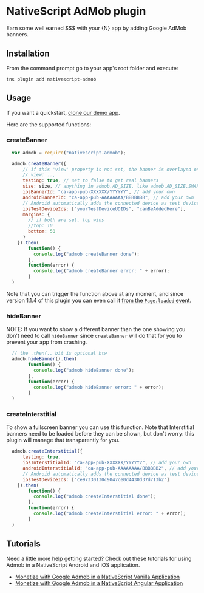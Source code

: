 # NativeScript AdMob plugin

Earn some well earned $$$ with your {N} app by adding Google AdMob banners.

## Installation
From the command prompt go to your app's root folder and execute:
```
tns plugin add nativescript-admob
```

## Usage

If you want a quickstart, [clone our demo app](https://github.com/EddyVerbruggen/nativescript-admob-demo).

Here are the supported functions:

### createBanner
```js
  var admob = require("nativescript-admob");

  admob.createBanner({
      // if this 'view' property is not set, the banner is overlayed on the current top most view
      // view: ..,
      testing: true, // set to false to get real banners
      size: size, // anything in admob.AD_SIZE, like admob.AD_SIZE.SMART_BANNER
      iosBannerId: "ca-app-pub-XXXXXX/YYYYYY", // add your own
      androidBannerId: "ca-app-pub-AAAAAAAA/BBBBBBB", // add your own
      // Android automatically adds the connected device as test device with testing:true, iOS does not
      iosTestDeviceIds: ["yourTestDeviceUDIDs", "canBeAddedHere"],
      margins: {
        // if both are set, top wins
        //top: 10
        bottom: 50
      }
    }).then(
        function() {
          console.log("admob createBanner done");
        },
        function(error) {
          console.log("admob createBanner error: " + error);
        }
  )
```

Note that you can trigger the function above at any moment, and since version 1.1.4
of this plugin you can even call it [from the `Page.loaded` event](https://github.com/EddyVerbruggen/nativescript-admob-demo/blob/master/AdMob/app/main-page.js#L9).

### hideBanner
NOTE: If you want to show a different banner than the one showing you don't need to call `hideBanner`
since `createBanner` will do that for you to prevent your app from crashing.

```js
  // the .then(.. bit is optional btw
  admob.hideBanner().then(
        function() {
          console.log("admob hideBanner done");
        },
        function(error) {
          console.log("admob hideBanner error: " + error);
        }
  )
```

### createInterstitial
To show a fullscreen banner you can use this function. Note that Interstitial banners need to be loaded before
they can be shown, but don't worry: this plugin will manage that transparently for you.

```js
  admob.createInterstitial({
      testing: true,
      iosInterstitialId: "ca-app-pub-XXXXXX/YYYYY2", // add your own
      androidInterstitialId: "ca-app-pub-AAAAAAAA/BBBBBB2", // add your own
      // Android automatically adds the connected device as test device with testing:true, iOS does not
      iosTestDeviceIds: ["ce97330130c9047ce0d4430d37d713b2"]
    }).then(
        function() {
          console.log("admob createInterstitial done");
        },
        function(error) {
          console.log("admob createInterstitial error: " + error);
        }
  )
```

## Tutorials

Need a little more help getting started?  Check out these tutorials for using Admob in a NativeScript Android and iOS application.

* [Monetize with Google Admob in a NativeScript Vanilla Application](https://www.thepolyglotdeveloper.com/2016/03/monetize-with-google-admob-in-a-nativescript-mobile-app/)
* [Monetize with Google Admob in a NativeScript Angular Application](https://www.thepolyglotdeveloper.com/2016/11/google-admob-nativescript-angular-2/)

